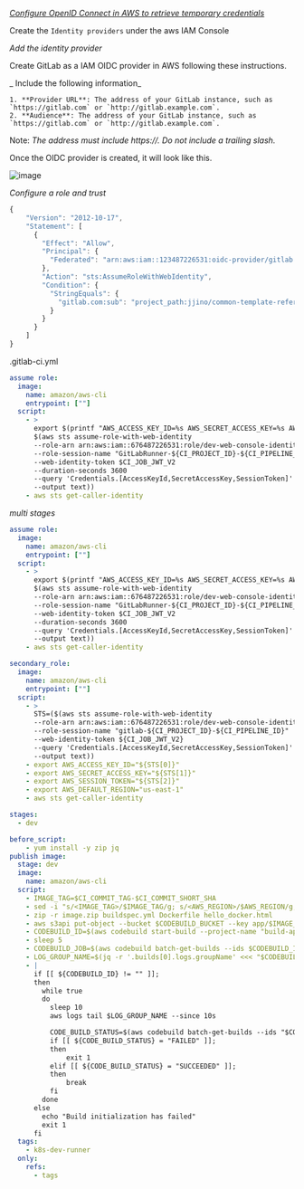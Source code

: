 _[Configure OpenID Connect in AWS to retrieve temporary credentials](https://docs.gitlab.com/ee/ci/cloud_services/aws/)_

Create the  `Identity providers`  under the aws IAM Console

_Add the identity provider_

  Create GitLab as a IAM OIDC provider in AWS following these instructions.

_ Include the following information_

```service
1. **Provider URL**: The address of your GitLab instance, such as `https://gitlab.com` or `http://gitlab.example.com`.
2. **Audience**: The address of your GitLab instance, such as `https://gitlab.com` or `http://gitlab.example.com`.
```
Note: _The address must include https://. Do not include a trailing slash._

Once the OIDC provider is created, it will look like this.

![image](https://user-images.githubusercontent.com/57703276/218640085-c9ca31d5-357c-4a80-9122-559c29a8a17a.png)


_Configure a role and trust_


```js
{
    "Version": "2012-10-17",
    "Statement": [
      {
        "Effect": "Allow",
        "Principal": {
          "Federated": "arn:aws:iam::123487226531:oidc-provider/gitlab.com"
        },
        "Action": "sts:AssumeRoleWithWebIdentity",
        "Condition": {
          "StringEquals": {
            "gitlab.com:sub": "project_path:jjino/common-template-reference:ref_type:branch:ref:main"
          }
        }
      }
    ]
}
```

.gitlab-ci.yml

```yml
assume role:
  image:
    name: amazon/aws-cli
    entrypoint: [""]
  script:
    - >
      export $(printf "AWS_ACCESS_KEY_ID=%s AWS_SECRET_ACCESS_KEY=%s AWS_SESSION_TOKEN=%s"
      $(aws sts assume-role-with-web-identity
      --role-arn arn:aws:iam::676487226531:role/dev-web-console-identity
      --role-session-name "GitLabRunner-${CI_PROJECT_ID}-${CI_PIPELINE_ID}"
      --web-identity-token $CI_JOB_JWT_V2
      --duration-seconds 3600
      --query 'Credentials.[AccessKeyId,SecretAccessKey,SessionToken]'
      --output text))
    - aws sts get-caller-identity
```

_multi stages_
```yml
assume role:
  image:
    name: amazon/aws-cli
    entrypoint: [""]
  script:
    - >
      export $(printf "AWS_ACCESS_KEY_ID=%s AWS_SECRET_ACCESS_KEY=%s AWS_SESSION_TOKEN=%s"
      $(aws sts assume-role-with-web-identity
      --role-arn arn:aws:iam::676487226531:role/dev-web-console-identity
      --role-session-name "GitLabRunner-${CI_PROJECT_ID}-${CI_PIPELINE_ID}"
      --web-identity-token $CI_JOB_JWT_V2
      --duration-seconds 3600
      --query 'Credentials.[AccessKeyId,SecretAccessKey,SessionToken]'
      --output text))
    - aws sts get-caller-identity

secondary_role:
  image:
    name: amazon/aws-cli
    entrypoint: [""]
  script:
    - >
      STS=($(aws sts assume-role-with-web-identity
      --role-arn arn:aws:iam::676487226531:role/dev-web-console-identity
      --role-session-name "gitlab-${CI_PROJECT_ID}-${CI_PIPELINE_ID}"
      --web-identity-token ${CI_JOB_JWT_V2}
      --query 'Credentials.[AccessKeyId,SecretAccessKey,SessionToken]'
      --output text))      
    - export AWS_ACCESS_KEY_ID="${STS[0]}"
    - export AWS_SECRET_ACCESS_KEY="${STS[1]}"
    - export AWS_SESSION_TOKEN="${STS[2]}"
    - export AWS_DEFAULT_REGION="us-east-1"
    - aws sts get-caller-identity
```


```yml
stages:
  - dev

before_script:
    - yum install -y zip jq
publish image:
  stage: dev
  image: 
    name: amazon/aws-cli
  script: 
    - IMAGE_TAG=$CI_COMMIT_TAG-$CI_COMMIT_SHORT_SHA
    - sed -i "s/<IMAGE_TAG>/$IMAGE_TAG/g; s/<AWS_REGION>/$AWS_REGION/g; s/<AWS_ACCOUNT_ID>/$AWS_ACCOUNT_ID/g;" build.json
    - zip -r image.zip buildspec.yml Dockerfile hello_docker.html
    - aws s3api put-object --bucket $CODEBUILD_BUCKET --key app/$IMAGE_TAG/image.zip --body image.zip
    - CODEBUILD_ID=$(aws codebuild start-build --project-name "build-app-docker-image" --cli-input-json file://build.json | jq -r '.build.id')
    - sleep 5
    - CODEBUILD_JOB=$(aws codebuild batch-get-builds --ids $CODEBUILD_ID)
    - LOG_GROUP_NAME=$(jq -r '.builds[0].logs.groupName' <<< "$CODEBUILD_JOB")
    - |
      if [[ ${CODEBUILD_ID} != "" ]];
      then
        while true
        do
          sleep 10
          aws logs tail $LOG_GROUP_NAME --since 10s

          CODE_BUILD_STATUS=$(aws codebuild batch-get-builds --ids "$CODEBUILD_ID" | jq '.builds[].phases[] | select (.phaseType=="BUILD") | .phaseStatus' | tr -d '"')
          if [[ ${CODE_BUILD_STATUS} = "FAILED" ]];
          then
              exit 1
          elif [[ ${CODE_BUILD_STATUS} = "SUCCEEDED" ]];
          then
              break
          fi
        done
      else
        echo "Build initialization has failed"
        exit 1
      fi
  tags:
    - k8s-dev-runner
  only:
    refs:
      - tags
```
